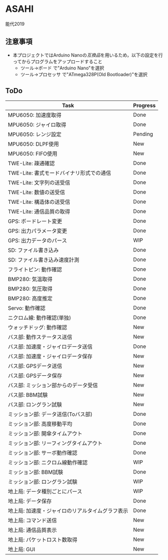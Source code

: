 # ASAHI
能代2019

## 注意事項

- 本プロジェクトではArduino Nanoの*互換品*を用いるため，以下の設定を行ってからプログラムをアップロードすること
	- ツール->ボード で"Arduino Nano"を選択
	- ツール->プロセッサ で"ATmega328P(Old Bootloader)"を選択

## ToDo

|Task|Progress|
|-|-|
|MPU6050: 加速度取得|Done|
|MPU6050: ジャイロ取得|Done|
|MPU6050: レンジ設定|Pending|
|MPU6050: DLPF使用|New|
|MPU6050: FIFO使用|New|
|TWE-Lite: 疎通確認|Done|
|TWE-Lite: 書式モードバイナリ形式での通信|Done|
|TWE-Lite: 文字列の送受信|Done|
|TWE-Lite: 数値の送受信|Done|
|TWE-Lite: 構造体の送受信|Done|
|TWE-Lite: 通信品質の取得|Done|
|GPS: ボードレート変更|Done|
|GPS: 出力パラメータ変更|Done|
|GPS: 出力データのパース|WIP|
|SD: ファイル書き込み|Done|
|SD: ファイル書き込み速度計測|Done|
|フライトピン: 動作確認|Done|
|BMP280: 気温取得|Done|
|BMP280: 気圧取得|Done|
|BMP280: 高度推定|Done|
|Servo: 動作確認|Done|
|ニクロム線: 動作確認(単独)|Done|
|ウォッチドッグ: 動作確認|New|
|バス部: 動作ステータス送信|New|
|バス部: 加速度・ジャイロデータ送信|Done|
|バス部: 加速度・ジャイロデータ保存|New|
|バス部: GPSデータ送信|New|
|バス部: GPSデータ保存|New|
|バス部: ミッション部からのデータ受信|New|
|バス部: BBM試験|New|
|バス部: ロングラン試験|New|
|ミッション部: データ送信(Toバス部)|Done|
|ミッション部: 高度移動平均|Done|
|ミッション部: 開傘タイムアウト|Done|
|ミッション部: リーフィングタイムアウト|Done|
|ミッション部: サーボ動作確認|Done|
|ミッション部: ニクロム線動作確認|WIP|
|ミッション部: BBM試験|Done|
|ミッション部: ロングラン試験|WIP|
|地上局: データ種別ごとにパース|WIP|
|地上局: データ保存|Done|
|地上局: 加速度・ジャイロのリアルタイムグラフ表示|Done|
|地上局: コマンド送信|New|
|地上局: 通信品質表示|New|
|地上局: パケットロスト数取得|New|
|地上局: GUI|New|
